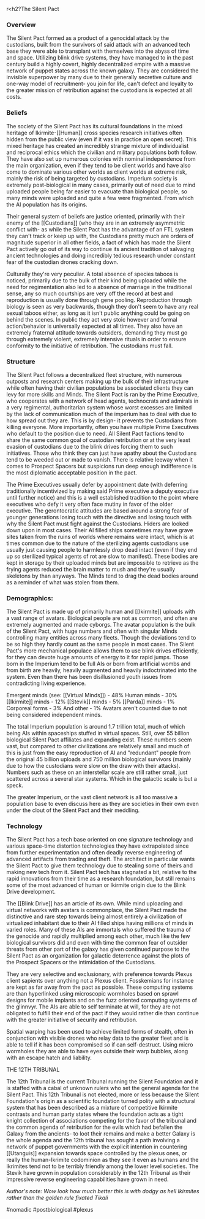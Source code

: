 r<h2?The Silent Pact</h2>

### Overview
The  Silent Pact formed as a product of a genocidal attack by the custodians, built from the survivors of said attack with an advanced tech base they were able to transplant with themselves into the abyss of time and space.  Utilizing blink drive systems, they have managed to in the past century build a highly covert, highly decentralized empire with a massive network of puppet states across the known galaxy.  They are considered the invisible superpower by many due to their generally secretive culture and one-way model of recruitment- you join for life, can't defect and loyalty to the greater mission of retribution against the custodians is expected at all costs.

### Beliefs

The society of the Silent Pact has its cultural foundations in the mixed heritage of Ikirmite-[[Human]] cross species research initiatives often hidden from the public view (even if it was in practice an open secret).  This mixed heritage has created an incredibly strange mixture of individualist and reciprocal ethics which the civilian and military populations both follow.  They have also set up numerous colonies with nominal independence from the main organization, even if they tend to be client worlds and have also come to dominate various other worlds as client worlds at extreme risk, mainly the risk of being targeted by custodians.  Imperium society is extremely post-biological in many cases, primarily out of need due to mind uploaded people being far easier to evacuate than biological people, so many minds were uploaded and quite a few were fragmented.  From which the AI population has its origins.

Their general system of beliefs are justice oriented, primarily with their enemy of the [[Custodians]] (who they are in an extremely asymmetric conflict with- as while the  Silent Pact has the advantage of an FTL system they can't track or keep up with, the Custodians pretty much are orders of magnitude superior in all other fields, a fact of which has made the  Silent Pact actively go out of its way to continue its ancient tradition of salvaging ancient technologies and doing incredibly tedious research under constant fear of the custodian drones cracking down.  

Culturally they're very peculiar.  A total absence of species taboos is noticed, primarily due to the bulk of their kind being uploaded while the need for regimentation also led to a absence of marriage in the traditional sense, any so much courtships are very off the record at best and reproduction is usually done through gene pooling.  Reproduction through biology is seen as very backwards, though they don't seem to have any real sexual taboos either, as long as it isn't public anything could be going on behind the scenes.  In public they act very stoic however and formal action/behavior is universally expected at all times.  They also have an extremely fraternal attitude towards outsiders, demanding they must go through extremely violent, extremely intensive rituals in order to ensure conformity to the initiative of retribution.  The custodians must fall.

### Structure

The Silent Pact follows a decentralized fleet structure, with numerous outposts and research centers making up the bulk of their infrastructure while often having their civilian populations be associated clients they can levy for more skills and Minds.  The  Silent Pact is ran by the Prime Executive, who cooperates with a network of head agents, technocrats and admirals in a very regimental, authoritarian system whose worst excesses are limited by the lack of communication much of the imperium has to deal with due to how spread out they are.  This is by design- it prevents the Custodians from killing everyone.  More importantly, often you have multiple Prime Executives who default to the position due to need.  All Silent Pact factions tend to share the same common goal of custodian retribution or at the very least evasion of custodians due to the blink drives forcing them to such initiatives.  Those who think they can just have apathy about the Custodians tend to be weeded out or made to vanish.  There is relative leeway when it comes to Prospect Spacers but suspicions run deep enough indifference is the most diplomatic acceptable position in the pact.  

The Prime Executives usually defer by appointment date (with deferring traditionally incentivized by making said Prime executive a deputy executive until further notice) and this is a well established tradition to the point where executives who defy it very often face mutiny in favor of the older executive.  The gerontocratic attitudes are based around a strong fear of younger generations losing touch with the directive and losing touch with why the Silent Pact must fight against the Custodians.  Hiders are looked down upon in most cases.  Their AI filled ships sometimes may have grave sites taken from the ruins of worlds where remains were intact, which is at times common due to the nature of the sterilizing agents custodians use usually just causing people to harmlessly drop dead intact (even if they end up so sterilized typical agents of rot are slow to manifest).  These bodies are kept in storage by their uploaded minds but are impossible to retrieve as the frying agents reduced the brain matter to mush and they're usually skeletons by than anyways.  The Minds tend to drag the dead bodies around as a reminder of what was stolen from them.

### Demographics:
The Silent Pact is made up of primarily human and [[Ikirmite]] uploads with a vast range of avatars.  Biological people are not as common, and often are extremely augmented and made cyborgs.  The avatar population is the bulk of the Silent Pact, with huge numbers and often with singular Minds controlling many entities across many fleets.  Though the deviations tend to be so high they hardly count as the same people in most cases.  The Silent Pact's more mechanical populace allows them to use blink drives efficiently, for they can devote huge amounts of energy to it for rapid jumps.    Those born in the Imperium tend to be full AIs or born from artificial wombs and from birth are heavily, heavily augmented and heavily indoctrinated into the system.  Even than there has been disillusioned youth issues from contradicting living experience.  


Emergent minds (see: [[Virtual Minds]]) - 48%
Human minds - 30%
[[Ikirmite]] minds - 12%
[[Stevik]] minds - 5%
[[Parda]] minds - 1%
Corporeal forms - 3% 
And other - 1%
Avatars aren't counted due to not being considered independent minds.  

The total Imperium population is around 1.7 trillion total, much of which being AIs within spaceships stuffed in virtual spaces.  Still, over 55 billion biological Silent Pact affiliates and expanding exist.  These numbers seem vast, but compared to other civilizations are relatively small and much of this is just from the easy reproduction of AI and "redundant" people from the original 45 billion uploads and 750 million biological survivors (mainly due to how the custodians were slow on the draw with their attacks).  Numbers such as these on an interstellar scale are still rather small, just scattered across a several star systems.  Which in the galactic scale is but a speck.

The greater Imperium, or the vast client network is all too massive a population base to even discuss here as they are societies in their own even under the clout of the Silent Pact and their meddling.


### Technology

The Silent Pact has a tech base oriented on one signature technology and various space-time distortion technologies they have extrapolated since from further experimentation and often deadly reverse engineering of advanced artifacts from trading and theft.  The architect in particular wants the Silent Pact to give them technology due to stealing some of theirs and making new tech from it.  Silent Pact tech has stagnated a bit, relative to the rapid innovations from their time as a research foundation, but still remains some of the most advanced of human or Ikirmite origin due to the Blink Drive development.  

The [[Blink Drive]] has an article of its own.  While mind uploading and virtual networks with avatars is commonplace, the Silent Pact made the distinctive and rare step towards being almost entirely a civilization of virtualized inhabitant due to their AI filled ships having millions of minds in varied roles.  Many of these AIs are immortals who suffered the trauma of the genocide and rapidly multiplied among each other, much like the few biological survivors did and even with time the common fear of outsider threats from other part of the galaxy has given continued purpose to the Silent Pact as an organization for galactic deterrence against the plots of the Prospect Spacers or the intimidation of the Custodians.  

They are very selective and exclusionary, with preference towards Plexus client sapients over anything not a Plexus client.  Fosskemians for instance are kept as far away from the pact as possible.  These computing systems are than hyperlinked using microscopic wormholes based on sprawl designs for mobile implants and on the fuzz oriented computing systems of the glinnvyr.  The AIs are able to self terminate at will, for they are not obligated to fulfill their end of the pact if they would rather die than continue with the greater initiative of security and retribution.

Spatial warping has been used to achieve limited forms of stealth, often in conjunction with visible drones who relay data to the greater fleet and is able to tell if it has been compromised so if can self-destruct.  Using micro wormholes they are able to have eyes outside their warp bubbles, along with an escape hatch and liability.  

THE 12TH TRIBUNAL

The 12th Tribunal is the current Tribunal running the Silent Foundation and it is staffed with a cabal of unknown rulers who set the general agenda for the Silent Pact.  This 12th Tribunal is not elected, more or less because the Silent Foundation's origin as a scientific foundation turned polity with a structural system that has been described as a mixture of competitive Ikirmite contrasts and human party states where the foundation acts as a tight knight collection of associations competing for the favor of the tribunal and the common agenda of retribution for the evils which had befallen the Galaxy from the ancients- to loot their remains and make a better Galaxy is the whole agenda and the 12th tribunal has sought a path involving a network of puppet governments with the explicit intention in countering [[Utanguis]] expansion towards space controlled by the plexus ones, or really the human-Ikrimite codominion as they see it even as humans and the Ikrimites tend not to be terribly friendly among the lower level societies.  The Stevik have grown in population considerably in the 12th Tribunal as their impressive reverse engineering capabilities have grown in need.

*Author's note: Wow look how much better this is with dodgy as hell Ikirmites rather than the golden rule fixated Tikali*

#nomadic
#postbiological 
#plexus 